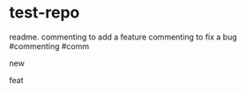 # test-repo



readme.
commenting to add a feature
commenting to fix a bug
#commenting
#comm

new



feat
